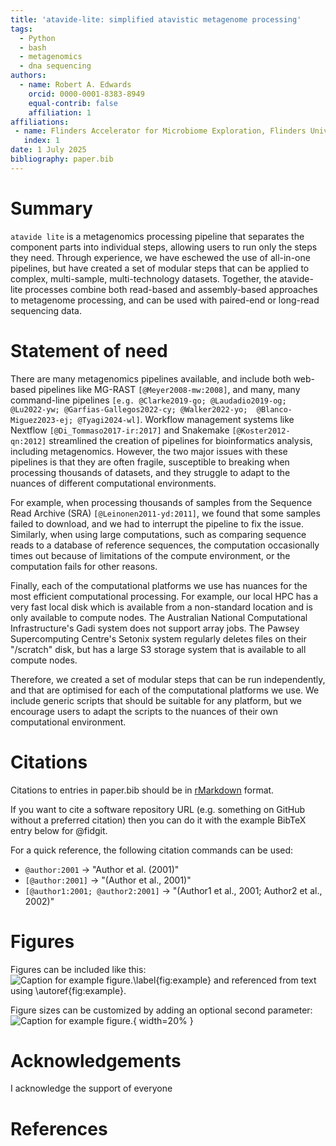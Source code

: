 ```yaml
---
title: 'atavide-lite: simplified atavistic metagenome processing'
tags:
  - Python
  - bash
  - metagenomics
  - dna sequencing
authors:
  - name: Robert A. Edwards
    orcid: 0000-0001-8383-8949
    equal-contrib: false
    affiliation: 1
affiliations:
 - name: Flinders Accelerator for Microbiome Exploration, Flinders University, Bedford Park, South Australia, 5042, Australia
   index: 1
date: 1 July 2025
bibliography: paper.bib
---
```


# Summary
`atavide lite` is a metagenomics processing pipeline that separates the component parts into
individual steps, allowing users to run only the steps they need. Through experience, we have 
eschewed the use of all-in-one pipelines, but have created a set of modular steps that can be
applied to complex, multi-sample, multi-technology datasets. Together, the atavide-lite processes
combine both read-based and assembly-based approaches to metagenome processing, and can be used
with paired-end or long-read sequencing data. 

# Statement of need

There are many metagenomics pipelines available, and include both web-based pipelines like MG-RAST 
`[@Meyer2008-mw:2008]`, and many, many command-line pipelines 
`[e.g. @Clarke2019-go; @Laudadio2019-og; @Lu2022-yw; @Garfias-Gallegos2022-cy; @Walker2022-yo; 
@Blanco-Miguez2023-ej; @Tyagi2024-wl]`. Workflow management systems like Nextflow 
`[@Di_Tommaso2017-ir:2017]` and Snakemake `[@Koster2012-qn:2012]` streamlined the creation of pipelines
for bioinformatics analysis, including metagenomics. However, the two major issues with these pipelines
is that they are often fragile, susceptible to breaking when processing thousands of datasets, and 
they struggle to adapt to the nuances of different computational environments.

For example, when processing thousands of samples from the Sequence Read Archive (SRA) 
`[@Leinonen2011-yd:2011]`, we found that some samples failed to download, and we had to 
interrupt the pipeline to fix the issue. Similarly, when using large computations, such as
comparing sequence reads to a database of reference sequences, the computation occasionally times out
because of limitations of the compute environment, or the computation fails for other reasons.

Finally, each of the computational platforms we use has nuances for the most
efficient computational processing. For example, our local HPC has a very fast local disk which
is available from a non-standard location and is only available to compute nodes. The Australian 
National Computational Infrastructure's Gadi system does not support array jobs. The Pawsey Supercomputing 
Centre's Setonix system regularly deletes files on their "/scratch" disk, but has a large
S3 storage system that is available to all compute nodes.

Therefore, we created a set of modular steps that can be run independently, and that are optimised
for each of the computational platforms we use. We include generic scripts that should be suitable
for any platform, but we encourage users to adapt the scripts to the nuances of their own
computational environment.



# Citations

Citations to entries in paper.bib should be in
[rMarkdown](http://rmarkdown.rstudio.com/authoring_bibliographies_and_citations.html)
format.

If you want to cite a software repository URL (e.g. something on GitHub without a preferred
citation) then you can do it with the example BibTeX entry below for @fidgit.

For a quick reference, the following citation commands can be used:
- `@author:2001`  ->  "Author et al. (2001)"
- `[@author:2001]` -> "(Author et al., 2001)"
- `[@author1:2001; @author2:2001]` -> "(Author1 et al., 2001; Author2 et al., 2002)"

# Figures

Figures can be included like this:
![Caption for example figure.\label{fig:example}](figure.png)
and referenced from text using \autoref{fig:example}.

Figure sizes can be customized by adding an optional second parameter:
![Caption for example figure.](figure.png){ width=20% }

# Acknowledgements

I acknowledge the support of  everyone

# References
